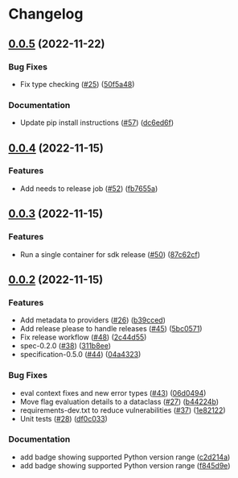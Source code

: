 # Changelog

## [0.0.5](https://github.com/open-feature/python-sdk/compare/v0.0.4...v0.0.5) (2022-11-22)


### Bug Fixes

* Fix type checking ([#25](https://github.com/open-feature/python-sdk/issues/25)) ([50f5a48](https://github.com/open-feature/python-sdk/commit/50f5a484a012167aeebac4d99a47a336d146e243))


### Documentation

* Update pip install instructions ([#57](https://github.com/open-feature/python-sdk/issues/57)) ([dc6ed6f](https://github.com/open-feature/python-sdk/commit/dc6ed6f6d744d694ad08c5330c8c3d16189d9de3))

## [0.0.4](https://github.com/open-feature/python-sdk/compare/v0.0.3...v0.0.4) (2022-11-15)


### Features

* Add needs to release job ([#52](https://github.com/open-feature/python-sdk/issues/52)) ([fb7655a](https://github.com/open-feature/python-sdk/commit/fb7655aa3aae0fb021e0aae57c0a7d182a8218cf))

## [0.0.3](https://github.com/open-feature/python-sdk/compare/v0.0.2...v0.0.3) (2022-11-15)


### Features

* Run a single container for sdk release ([#50](https://github.com/open-feature/python-sdk/issues/50)) ([87c62cf](https://github.com/open-feature/python-sdk/commit/87c62cfae7ce2bd47ed79adb7bb9b58d3b0072fd))

## [0.0.2](https://github.com/open-feature/python-sdk/compare/v0.0.1...v0.0.2) (2022-11-15)


### Features

* Add metadata to providers ([#26](https://github.com/open-feature/python-sdk/issues/26)) ([b39cced](https://github.com/open-feature/python-sdk/commit/b39cced329d16741aa8fa8768fd44ff51f916bfa))
* Add release please to handle releases ([#45](https://github.com/open-feature/python-sdk/issues/45)) ([5bc0571](https://github.com/open-feature/python-sdk/commit/5bc057192d69659d17b9552cae854843a86d879c))
* Fix release workflow ([#48](https://github.com/open-feature/python-sdk/issues/48)) ([2c44d55](https://github.com/open-feature/python-sdk/commit/2c44d55af349e9485a3f697f28c1391cc11c5ed0))
* spec-0.2.0 ([#38](https://github.com/open-feature/python-sdk/issues/38)) ([311b8ee](https://github.com/open-feature/python-sdk/commit/311b8eef53cfd535f8f45e5cd680381cc79abbc1))
* specification-0.5.0 ([#44](https://github.com/open-feature/python-sdk/issues/44)) ([04a4323](https://github.com/open-feature/python-sdk/commit/04a432331036cf771a613dd66dcc46c4e10d9284))


### Bug Fixes

* eval context fixes and new error types ([#43](https://github.com/open-feature/python-sdk/issues/43)) ([06d0494](https://github.com/open-feature/python-sdk/commit/06d0494331b62deb0c0ec96846ffed5ab8471e60))
* Move flag evaluation details to a dataclass ([#27](https://github.com/open-feature/python-sdk/issues/27)) ([b44224b](https://github.com/open-feature/python-sdk/commit/b44224be0ddaf3745d031d6e7caea19f41322cf1))
* requirements-dev.txt to reduce vulnerabilities ([#37](https://github.com/open-feature/python-sdk/issues/37)) ([1e82122](https://github.com/open-feature/python-sdk/commit/1e82122978e92173fab3c65c75ca3b5477ce3655))
* Unit tests ([#28](https://github.com/open-feature/python-sdk/issues/28)) ([df0c033](https://github.com/open-feature/python-sdk/commit/df0c03308346c5b3be7223edc162582c578b4678))


### Documentation

* add badge showing supported Python version range ([c2d214a](https://github.com/open-feature/python-sdk/commit/c2d214a809bf2b9f12f50dc8a5a6aec32f9d1dca))
* add badge showing supported Python version range ([f845d9e](https://github.com/open-feature/python-sdk/commit/f845d9e4184ca9328311906c825d42b2cc73a319))
